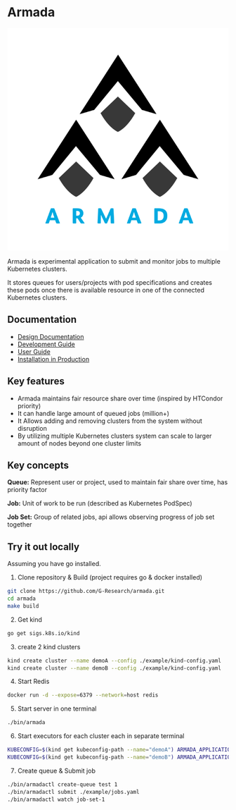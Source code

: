 # Armada

![Armada](./logo.svg)

Armada is experimental application to submit and monitor jobs to multiple Kubernetes clusters.

It stores queues for users/projects with pod specifications and creates these pods once there is available resource in one of the connected Kubernetes clusters.

## Documentation

- [Design Documentation](./docs/design.md)
- [Development Guide](./docs/developer.md)
- [User Guide](./docs/user.md)
- [Installation in Production](./docs/production-install.md)

## Key features
- Armada maintains fair resource share over time (inspired by HTCondor priority)
- It can handle large amount of queued jobs (million+)
- It Allows adding and removing clusters from the system without disruption
- By utilizing multiple Kubernetes clusters system can scale to larger amount of nodes beyond one cluster limits

## Key concepts

**Queue:** Represent user or project, used to maintain fair share over time, has priority factor

**Job:** Unit of work to be run (described as Kubernetes PodSpec)

**Job Set:** Group of related jobs, api allows observing progress of job set together


## Try it out locally

Assuming you have go installed.

1. Clone repository & Build (project requires go & docker installed)
```bash
git clone https://github.com/G-Research/armada.git
cd armada
make build
```

2. Get kind
```bash
go get sigs.k8s.io/kind
```
 
3. create 2 kind clusters
```bash
kind create cluster --name demoA --config ./example/kind-config.yaml
kind create cluster --name demoB --config ./example/kind-config.yaml 
```

4. Start Redis
```bash
docker run -d --expose=6379 --network=host redis
```

5. Start server in one terminal
```bash
./bin/armada
```

6. Start executors for each cluster each in separate terminal
```bash
KUBECONFIG=$(kind get kubeconfig-path --name="demoA") ARMADA_APPLICATION_CLUSTERID=demoA ./bin/executor
KUBECONFIG=$(kind get kubeconfig-path --name="demoB") ARMADA_APPLICATION_CLUSTERID=demoB ./bin/executor
```
7. Create queue & Submit job
```bash
./bin/armadactl create-queue test 1
./bin/armadactl submit ./example/jobs.yaml
./bin/armadactl watch job-set-1
```
